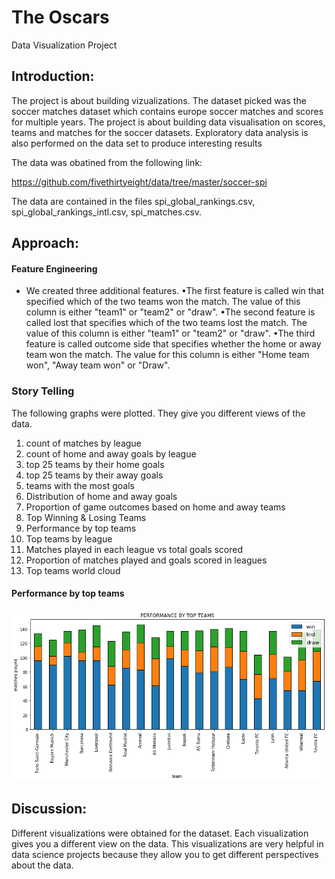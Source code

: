 The Oscars
==============================

Data Visualization Project


## Introduction:
The project is about building vizualizations. The dataset picked was the soccer matches dataset which contains europe soccer matches and scores for multiple years. The project is about building data visualisation on scores, teams and matches for the soccer datasets. Exploratory data analysis is also performed on the data set to produce interesting results

The data was obatined from the following link:

https://github.com/fivethirtyeight/data/tree/master/soccer-spi

The data are contained in the files spi_global_rankings.csv, spi_global_rankings_intl.csv, spi_matches.csv.

## Approach:

#### Feature Engineering
* We created three additional features.
•The first feature is called win that specified which of the two teams won the match. The value of this column is either "team1" or "team2" or "draw".
•The second feature is called lost that specifies which of the two teams lost the match. The value of this column is either "team1" or "team2" or "draw".
•The third feature is called outcome side that specifies whether the home or away team won the match. The value for this column is either "Home team won", "Away team won" or "Draw".


### Story Telling

The following graphs were plotted. They give you different views of the data.
1. count of matches by league
2. count of home and away goals by league
3. top 25 teams by their home goals
4. top 25 teams by their away goals
5. teams with the most goals
6. Distribution of home and away goals
7. Proportion of game outcomes based on home and away teams
8. Top Winning & Losing Teams
9. Performance by top teams
10. Top teams by league
11. Matches played in each league vs total goals scored
12. Proportion of matches played and goals scored in leagues
13. Top teams world cloud

#### Performance by top teams
![Team_Performance](Pictures/performance_by_top_teams.png)

## Discussion:
Different visualizations were obtained for the dataset. Each visualization gives you a different view on the data. This visualizations are very helpful in data science projects because they allow you to get different perspectives about the data.


